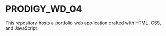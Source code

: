 # PRODIGY_WD_04
This repository hosts a  portfolio web application  crafted with HTML, CSS, and JavaScript. 
